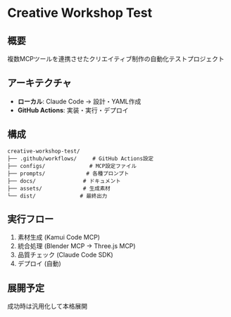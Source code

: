 # Creative Workshop Test

## 概要
複数MCPツールを連携させたクリエイティブ制作の自動化テストプロジェクト

## アーキテクチャ
- **ローカル**: Claude Code → 設計・YAML作成
- **GitHub Actions**: 実装・実行・デプロイ

## 構成
```
creative-workshop-test/
├── .github/workflows/     # GitHub Actions設定
├── configs/              # MCP設定ファイル
├── prompts/             # 各種プロンプト
├── docs/               # ドキュメント
├── assets/             # 生成素材
└── dist/              # 最終出力
```

## 実行フロー
1. 素材生成 (Kamui Code MCP)
2. 統合処理 (Blender MCP → Three.js MCP)
3. 品質チェック (Claude Code SDK)
4. デプロイ (自動)

## 展開予定
成功時は汎用化して本格展開
